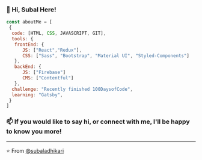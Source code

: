 ### 👋 Hi, Subal Here!



```javascript
const aboutMe = [ 
 {
  code: [HTML, CSS, JAVASCRIPT, GIT],
  tools: {
   frontEnd: {
      JS: ["React","Redux"],
      CSS: ["Sass", "Bootstrap", "Material UI", "Styled-Components"]
   },
   backEnd: {
      JS: ["Firebase"]
      CMS: ["Contentful"]
   },
  challenge: "Recently finished 100DaysofCode",
  learning: "Gatsby",
 }
]
```

### 📫 If you would like to say hi, or connect with me, I'll be happy to know you more!

---

⭐️ From [@subaladhikari](https://github.com/subaladhikari)

<!---
subaladhikari/subaladhikari is a ✨ special ✨ repository because its `README.md` (this file) appears on your GitHub profile.
You can click the Preview link to take a look at your changes.
--->
